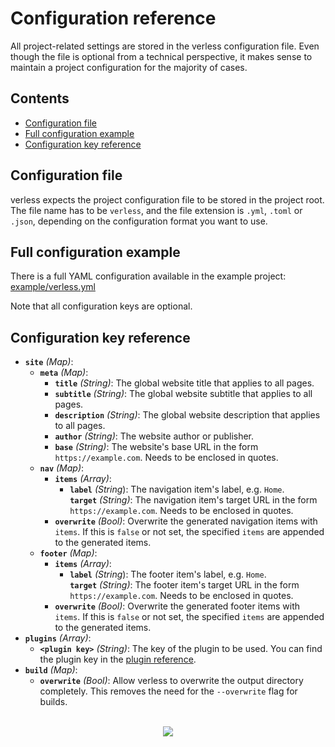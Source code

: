 # Configuration reference

All project-related settings are stored in the verless configuration file. Even though the file is optional from a
technical perspective, it makes sense to maintain a project configuration for the majority of cases.

## Contents

* [Configuration file](#configuration-file)
* [Full configuration example](#full-configuration-example)
* [Configuration key reference](#configuration-key-reference)

## Configuration file

verless expects the project configuration file to be stored in the project root. The file name has to be `verless`, and
the file extension is `.yml`, `.toml` or `.json`, depending on the configuration format you want to use.

## Full configuration example

There is a full YAML configuration available in the example project:
[example/verless.yml](https://github.com/verless/verless/blob/master/example/verless.yml)

Note that all configuration keys are optional.

## Configuration key reference

* **`site`** _(Map)_:
    * **`meta`** _(Map)_:
        * **`title`** _(String)_: The global website title that applies to all pages.
        * **`subtitle`** _(String)_: The global website subtitle that applies to all pages.
        * **`description`** _(String)_: The global website description that applies to all pages.
        * **`author`** _(String)_: The website author or publisher.
        * **`base`** _(String)_: The website's base URL in the form `https://example.com`. Needs to be enclosed in quotes.
    * **`nav`** _(Map)_:
        * **`items`** _(Array)_:
            * **`label`** _(String_): The navigation item's label, e.g. `Home`.  
              **`target`** _(String)_: The navigation item's target URL in the form `https://example.com`. Needs to be enclosed in quotes.
        * **`overwrite`** _(Bool)_: Overwrite the generated navigation items with `items`. If this is `false` or not set, the specified `items` are appended to the generated items.
    * **`footer`** _(Map)_:
        * **`items`** _(Array)_:
            * **`label`** _(String_): The footer item's label, e.g. `Home`.   
              **`target`** _(String)_: The footer item's target URL in the form `https://example.com`. Needs to be enclosed in quotes.
        * **`overwrite`** _(Bool)_: Overwrite the generated footer items with `items`. If this is `false` or not set, the specified `items` are appended to the generated items.
* **`plugins`** _(Array)_:
    - **`<plugin key>`** _(String)_: The key of the plugin to be used. You can find the plugin key in the [plugin reference](#plugin-reference).
* **`build`** _(Map)_:
    * **`overwrite`** _(Bool)_: Allow verless to overwrite the output directory completely. This removes the need for the `--overwrite` flag for builds.
    
<p align="center">
<br>
<a href="https://github.com/verless/verless"><img src="https://verless.dominikbraun.io/assets/img/icon-light.png"></a>
</p>